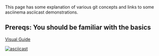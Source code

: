 This page has some explanation of various git concepts and links to some asciinema asciicast demonstrations.

## Prereqs: You should be familiar with the basics

[Visual Guide](https://marklodato.github.io/visual-git-guide/index-en.html)

[![asciicast](https://asciinema.org/a/206227.png)](https://asciinema.org/a/206227)
